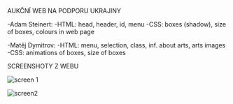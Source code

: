 AUKČNÍ WEB NA PODPORU UKRAJINY 

-Adam Steinert:
-HTML: head, header, id, menu
-CSS: boxes (shadow), size of boxes, colours in web page

-Matěj Dymitrov:
-HTML: menu, selection, class, inf. about arts, arts images
-CSS: animations of boxes, size of boxes

SCREENSHOTY Z WEBU

![screen 1](https://user-images.githubusercontent.com/90351003/159807711-ddd36afa-86d1-4362-a879-ab16e9eb2d37.png)

![screen2](https://user-images.githubusercontent.com/90351003/159807738-3f59ba3c-aa98-4710-b9b3-8cb63c9cf262.png)
